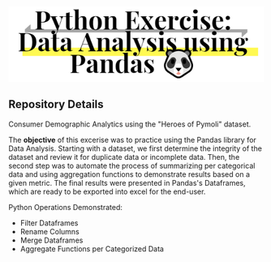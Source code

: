 <div align="center">
<img src="https://github.com/JosefinaAureaAmaro/01_Python_Pandas/blob/master/images/read_me_header_img.PNG">
</div>
<div>
<h2> Repository Details </h2>
Consumer Demographic Analytics using the "Heroes of Pymoli" dataset.  
<p> The <b>objective</b> of this excerise was to practice using the Pandas library for Data Analysis. Starting with a dataset, we first determine the integrity of the dataset and review it for duplicate data or incomplete data. Then, the second step was to automate the process of summarizing per categorical data and using aggregation functions to demonstrate results based on a given metric. The final results were presented in Pandas's Dataframes, which are ready to be exported into excel for the end-user.<p>
</div>

<div>
<p> Python Operations Demonstrated:</p>
<ul>
  <li> Filter Dataframes </li>
  <li> Rename Columns </li>
  <li> Merge Dataframes </li>
  <li> Aggregate Functions per Categorized Data </li>
</ul>
</div>

